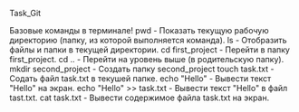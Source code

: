 Task_Git

Базовые команды в терминале!
pwd - Показать текущую рабочую директорию (папку, из которой выполняется команда).
ls -  Отобразить файлы и папки в текущей директории.
cd first_project - Перейти в папку first_project.
cd .. - Перейти на уровень выше (в родительскую папку).
mkdir second_project - Создать папку second_project
touch task.txt - Содать файл task.txt в текушей папке.
echo "Hello" - Вывести текст "Hello" на экран.
echo "Hello" >> task.txt  - Вывести текст "Hello" в файл tast.txt.
cat task.txt - Вывести содержимое файла task.txt на экран.


